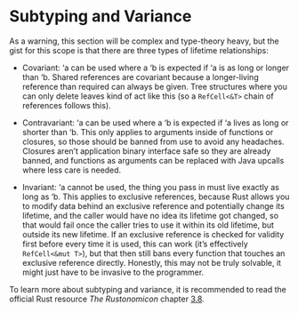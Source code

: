 # Subtyping and Variance
As a warning, this section will be complex and type-theory heavy, but the gist for 
this scope
is that there
are three types of lifetime relationships:
* Covariant: ‘a can be used where a ‘b is expected if ‘a is as long or
longer than ‘b. Shared references are covariant because a longer-living reference than required can always be given. Tree structures
where you can only delete leaves kind of act like this (so a
`RefCell<&T>` chain of references follows this).

* Contravariant: ‘a can be used where a ‘b is expected if ‘a lives as long
or shorter than ‘b. This only applies to arguments inside of functions or
closures, so those should be banned from use to avoid any headaches. Closures
aren’t application binary interface safe so they are already banned,
and functions as arguments can be replaced with Java upcalls where
less care is needed.

* Invariant: ‘a cannot be used, the thing you pass in must live exactly as
long as ‘b. This applies to exclusive references, because Rust allows
you to modify data behind an exclusive reference and potentially
change its lifetime, and the caller would have no idea its lifetime got changed, so
that would fail once the caller tries to use it within
its old lifetime, but outside its new lifetime. If an exclusive reference is
checked for validity first before every time it is used, this can work (it’s
effectively `RefCell<&mut T>`), but that then still bans every function
that touches an exclusive reference directly. Honestly, this may not be truly
solvable, it might just have to be invasive to the
programmer.

To learn more about subtyping and variance, it is recommended to read the official Rust 
resource *The Rustonomicon* chapter [3.8](https://doc.rust-lang.org/nomicon/subtyping.html).
